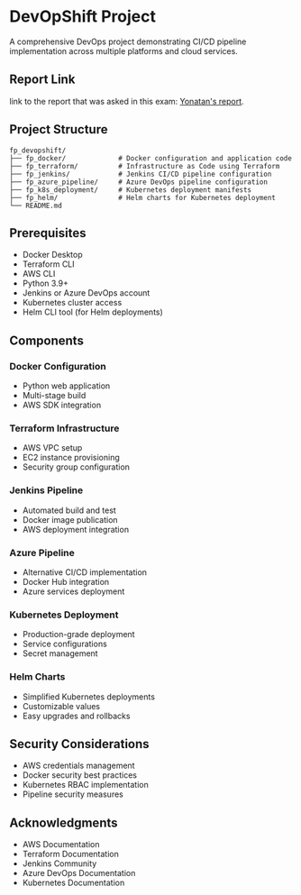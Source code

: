 # DevOpShift Project

A comprehensive DevOps project demonstrating CI/CD pipeline implementation across multiple platforms and cloud services.

## Report Link

link to the report that was asked in this exam: [Yonatan's report](https://docs.google.com/document/d/1k0GEgqbutgzt__0JzhWyTJ8iEL8BmuY9ZMOkfQ5pYpY/edit?addon_store&tab=t.0).

## Project Structure

```
fp_devopshift/
├── fp_docker/             # Docker configuration and application code
├── fp_terraform/          # Infrastructure as Code using Terraform
├── fp_jenkins/            # Jenkins CI/CD pipeline configuration
├── fp_azure_pipeline/     # Azure DevOps pipeline configuration
├── fp_k8s_deployment/     # Kubernetes deployment manifests
├── fp_helm/               # Helm charts for Kubernetes deployment
└── README.md
```

## Prerequisites

- Docker Desktop
- Terraform CLI
- AWS CLI
- Python 3.9+
- Jenkins or Azure DevOps account
- Kubernetes cluster access
- Helm CLI tool (for Helm deployments)

## Components

### Docker Configuration
- Python web application
- Multi-stage build
- AWS SDK integration

### Terraform Infrastructure
- AWS VPC setup
- EC2 instance provisioning
- Security group configuration

### Jenkins Pipeline
- Automated build and test
- Docker image publication
- AWS deployment integration

### Azure Pipeline
- Alternative CI/CD implementation
- Docker Hub integration
- Azure services deployment

### Kubernetes Deployment
- Production-grade deployment
- Service configurations
- Secret management

### Helm Charts
- Simplified Kubernetes deployments
- Customizable values
- Easy upgrades and rollbacks

## Security Considerations

- AWS credentials management
- Docker security best practices
- Kubernetes RBAC implementation
- Pipeline security measures

## Acknowledgments

- AWS Documentation
- Terraform Documentation
- Jenkins Community
- Azure DevOps Documentation
- Kubernetes Documentation



